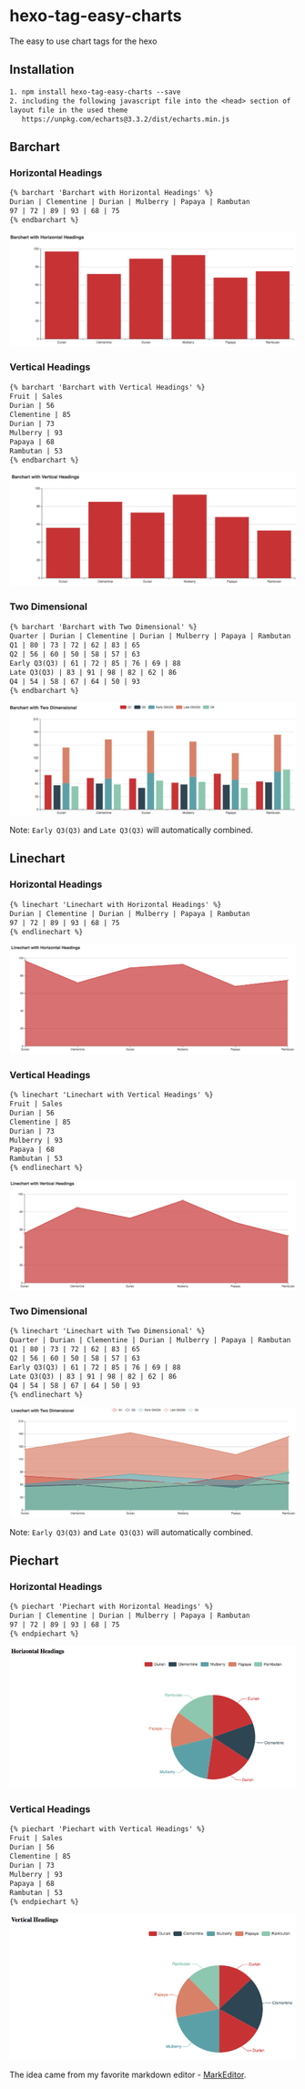 # hexo-tag-easy-charts
The easy to use chart tags for the hexo

## Installation
```
1. npm install hexo-tag-easy-charts --save
2. including the following javascript file into the <head> section of layout file in the used theme
   https://unpkg.com/echarts@3.3.2/dist/echarts.min.js
```

## Barchart

### Horizontal Headings
```
{% barchart 'Barchart with Horizontal Headings' %}
Durian | Clementine | Durian | Mulberry | Papaya | Rambutan
97 | 72 | 89 | 93 | 68 | 75
{% endbarchart %}
```
![Barchart with Horizontal Headings](arts/barchart-with-horizontal-headings.png)

### Vertical Headings
```
{% barchart 'Barchart with Vertical Headings' %}
Fruit | Sales
Durian | 56
Clementine | 85
Durian | 73
Mulberry | 93
Papaya | 68
Rambutan | 53
{% endbarchart %}
```
![Barchart with Vertical Headings](arts/barchart-with-vertical-headings.png)

### Two Dimensional
```
{% barchart 'Barchart with Two Dimensional' %}
Quarter | Durian | Clementine | Durian | Mulberry | Papaya | Rambutan
Q1 | 80 | 73 | 72 | 62 | 83 | 65
Q2 | 56 | 60 | 50 | 58 | 57 | 63
Early Q3(Q3) | 61 | 72 | 85 | 76 | 69 | 88
Late Q3(Q3) | 83 | 91 | 98 | 82 | 62 | 86
Q4 | 54 | 58 | 67 | 64 | 50 | 93
{% endbarchart %}
```
![Barchart with Two Dimensional](arts/barchart-with-two-dimensional.png)

Note: `Early Q3(Q3)` and `Late Q3(Q3)` will automatically combined.

## Linechart

### Horizontal Headings
```
{% linechart 'Linechart with Horizontal Headings' %}
Durian | Clementine | Durian | Mulberry | Papaya | Rambutan
97 | 72 | 89 | 93 | 68 | 75
{% endlinechart %}
```
![Linechart with Horizontal Headings](arts/linechart-with-horizontal-headings.png)

### Vertical Headings
```
{% linechart 'Linechart with Vertical Headings' %}
Fruit | Sales
Durian | 56
Clementine | 85
Durian | 73
Mulberry | 93
Papaya | 68
Rambutan | 53
{% endlinechart %}
```
![Linechart with Vertical Headings](arts/linechart-with-vertical-headings.png)

### Two Dimensional
```
{% linechart 'Linechart with Two Dimensional' %}
Quarter | Durian | Clementine | Durian | Mulberry | Papaya | Rambutan
Q1 | 80 | 73 | 72 | 62 | 83 | 65
Q2 | 56 | 60 | 50 | 58 | 57 | 63
Early Q3(Q3) | 61 | 72 | 85 | 76 | 69 | 88
Late Q3(Q3) | 83 | 91 | 98 | 82 | 62 | 86
Q4 | 54 | 58 | 67 | 64 | 50 | 93
{% endlinechart %}
```
![Linechart with Two Dimensional](arts/linechart-with-two-dimensional.png)

Note: `Early Q3(Q3)` and `Late Q3(Q3)` will automatically combined.

## Piechart

### Horizontal Headings
```
{% piechart 'Piechart with Horizontal Headings' %}
Durian | Clementine | Durian | Mulberry | Papaya | Rambutan
97 | 72 | 89 | 93 | 68 | 75
{% endpiechart %}
```
![Piechart with Horizontal Headings](arts/piechart-with-horizontal-headings.png)

### Vertical Headings
```
{% piechart 'Piechart with Vertical Headings' %}
Fruit | Sales
Durian | 56
Clementine | 85
Durian | 73
Mulberry | 93
Papaya | 68
Rambutan | 53
{% endpiechart %}
```
![Piechart with Vertical Headings](arts/piechart-with-vertical-headings.png)


The idea came from my favorite markdown editor - [MarkEditor](http://markeditor.com/app/markeditor).

